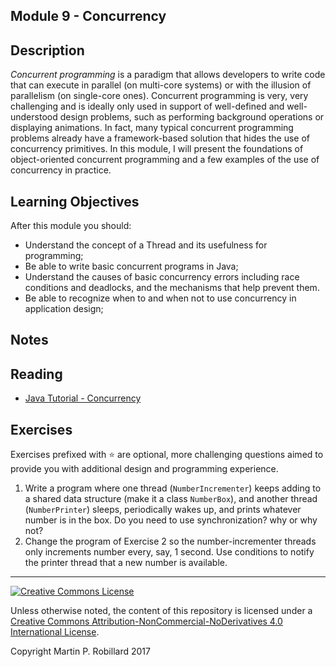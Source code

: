 ## Module 9 - Concurrency

## Description

*Concurrent programming* is a paradigm that allows developers to write code that can execute in parallel (on multi-core systems) or with the illusion of parallelism (on single-core ones). Concurrent programming is very, very challenging and is ideally only used in support of well-defined and well-understood design problems, such as performing background operations or displaying animations. In fact, many typical concurrent programming problems already have a framework-based solution that hides the use of concurrency primitives. In this module, I will present the foundations of object-oriented concurrent programming and a few examples of the use of concurrency in practice.

## Learning Objectives

After this module you should:

* Understand the concept of a Thread and its usefulness for programming;
* Be able to write basic concurrent programs in Java;
* Understand the causes of basic concurrency errors including race conditions and deadlocks, and the mechanisms that help prevent them.
* Be able to recognize when to and when not to use concurrency in application design;

## Notes

## Reading

* [Java Tutorial - Concurrency](https://docs.oracle.com/javase/tutorial/essential/concurrency/)

## Exercises

Exercises prefixed with :star: are optional, more challenging questions aimed to provide you with additional design and programming experience. 

1. Write a program where one thread (`NumberIncrementer`) keeps adding to a shared data structure (make it a class `NumberBox`), and another thread (`NumberPrinter`) sleeps, periodically wakes up, and prints whatever number is in the box. Do you need to use synchronization? why or why not?
2. Change the program of Exercise 2 so the number-incrementer threads only increments number every, say, 1 second. Use conditions to notify the printer thread that a new number is available.

---

<a rel="license" href="http://creativecommons.org/licenses/by-nc-nd/4.0/"><img alt="Creative Commons License" style="border-width:0" src="https://i.creativecommons.org/l/by-nc-nd/4.0/88x31.png" /></a>

Unless otherwise noted, the content of this repository is licensed under a <a rel="license" href="http://creativecommons.org/licenses/by-nc-nd/4.0/">Creative Commons Attribution-NonCommercial-NoDerivatives 4.0 International License</a>. 

Copyright Martin P. Robillard 2017
